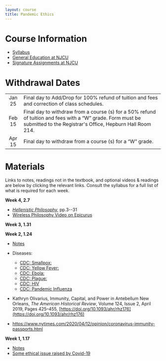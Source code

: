 ```yaml
---
layout: course
title: Pandemic Ethics
---
```




# Course Information
+  [Syllabus](syllabus.pdf)
+ [General Education at NJCU](http://www.njcu.edu/department/general-education)
+ [Signature Assignments at NJCU](https://www.njcu.edu/academics/resources-services/general-education/signature-assignment-information-students)





# Withdrawal Dates

|         	 |     |
| :-------------: | ------------- |
| Jan 25 | Final day to Add/Drop for 100% refund of tuition and fees and correction of class schedules. |
| Feb 15 | Final day to withdraw from a course (s) for a 50% refund of tuition and fees with a “W” grade. Form must be submitted to the Registrar's Office, Hepburn Hall Room 214.|
| Apr 15  | Final day to withdraw from a course (s) for a “W” grade.|



# Materials 
Links to notes, readings not in the textbook, and optional videos & readings are below by clicking the relevant links. Consult the syllabus for a full list of what is required for each week. 


**Week 4, 2.7**

+ [*Hellenistic Philosophy,*](/epicurus/Hellenistics.pdf) pp.3--31
+ [Wireless Philosophy Video on Epicurus](https://www.youtube.com/watch?v=E5f5smh7Keo)

**Week 3, 1.31**


**Week 2, 1.24**
+ [Notes](history)
+ Diseases: 
	+ [CDC: Smallpox:](https://www.cdc.gov/smallpox/index.html)
	+ [CDC: Yellow Fever:](https://www.cdc.gov/yellowfever/)
	+ [CDC: Ebola:](https://www.cdc.gov/vhf/ebola/)
	+ [CDC: Plague:](https://www.cdc.gov/plague/)
	+ [CDC: HIV](https://www.cdc.gov/hiv/default.html)
	+ [CDC: Pandemic Influenza](https://www.cdc.gov/flu/pandemic-resources/index.htm)

+ Kathryn Olivarius, Immunity, Capital, and Power in Antebellum New Orleans, *The American Historical Review*, Volume 124, Issue 2, April 2019, Pages 425–455, [https://doi.org/10.1093/ahr/rhz176](https://doi.org/10.1093/ahr/rhz176)
+ https://www.nytimes.com/2020/04/12/opinion/coronavirus-immunity-passports.html

**Week 1, 1.17**

+ [Notes](intro)
+ [Some ethical issue raised by Covid-19](https://www.youtube.com/watch?v=nYrP14BhMXg)






